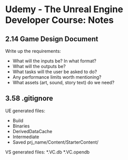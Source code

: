 # Udemy - The Unreal Engine Developer Course: Notes

## 2.14 Game Design Document

Write up the requirements:

* What will the inputs be? In what format?
* What will the outputs be?
* What tasks will the user be asked to do?
* Any performance limits worth mentioning?
* What assets (art, sound, story text) do we need?

## 3.58 .gitignore

UE generated files:

* Build
* Binaries
* DerivedDataCache
* Intermediate
* Saved
prj_name/Content/StarterContent/

VS generated files:
*.VC.db
*.VC.opendb
